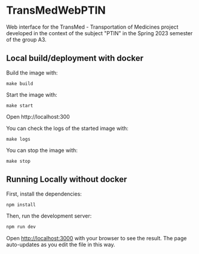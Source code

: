 # TransMedWebPTIN

Web interface for the TransMed - Transportation of Medicines project developed in the context of the subject "PTIN" in the Spring 2023 semester of the group A3.

## Local build/deployment with docker

Build the image with:

```
make build
```

Start the image with:

```
make start
```

Open http://localhost:300

You can check the logs of the started image with:

```
make logs
```

You can stop the image with:

```
make stop
```

## Running Locally without docker

First, install the dependencies:

```bash
npm install
```

Then, run the development server:

```bash
npm run dev
```

Open [http://localhost:3000](http://localhost:3000) with your browser to see the result. The page auto-updates as you edit the file in this way.
